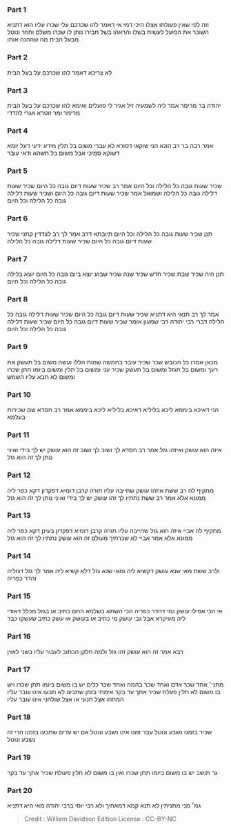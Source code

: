 
### Part 1
וזה לפי שאין פעולתו אצלו היכי דמי אי דאמר להו שכרכם עלי שכרו עליו הוא דתניא השוכר את הפועל לעשות בשלו והראהו בשל חבירו נותן לו שכרו משלם וחוזר ונוטל מבעל הבית מה שההנה אותו

### Part 2
לא צריכא דאמר להו שכרכם על בעל הבית

### Part 3
יהודה בר מרימר אמר ליה לשמעיה זיל אגיר לי פועלים ואימא להו שכרכם על בעל הבית מרימר ומר זוטרא אגרי להדדי

### Part 4
אמר רבה בר רב הונא הני שוקאי דסורא לא עברי משום בל תלין מידע ידעי דעל יומא דשוקא סמיכי אבל משום בל תשהא ודאי עובר

### Part 5
שכיר שעות גובה כל הלילה וכל היום אמר רב שכיר שעות דיום גובה כל היום שכיר שעות דלילה גובה כל הלילה ושמואל אמר שכיר שעות דיום גובה כל היום ושכיר שעות דלילה גובה כל הלילה וכל היום

### Part 6
תנן שכיר שעות גובה כל הלילה וכל היום תיובתא דרב אמר לך רב לצדדין קתני שכיר שעות דיום גובה כל היום שכיר שעות דלילה גובה כל הלילה

### Part 7
תנן היה שכיר שבת שכיר חדש שכיר שנה שכיר שבוע יוצא ביום גובה כל היום יוצא בלילה גובה כל הלילה וכל היום

### Part 8
אמר לך רב תנאי היא דתניא שכיר שעות דיום גובה כל היום שכיר שעות דלילה גובה כל הלילה דברי רבי יהודה רבי שמעון אומר שכיר שעות דיום גובה כל היום שכיר שעות דלילה גובה כל הלילה וכל היום

### Part 9
מכאן אמרו כל הכובש שכר שכיר עובר בחמשה שמות הללו ועשה משום בל תעשק את רעך ומשום בל תגזל ומשום בל תעשק שכיר עני ומשום בל תלין ומשום ביומו תתן שכרו ומשום לא תבא עליו השמש

### Part 10
הני דאיכא ביממא ליכא בליליא דאיכא בליליא ליכא ביממא אמר רב חסדא שם שכירות בעלמא

### Part 11
איזה הוא עושק ואיזהו גזל אמר רב חסדא לך ושוב לך ושוב זה הוא עושק יש לך בידי ואיני נותן לך זה הוא גזל

### Part 12
מתקיף לה רב ששת איזהו עושק שחייבה עליו תורה קרבן דומיא דפקדון דקא כפר ליה ממונא אלא אמר רב ששת נתתיו לך זהו עושק יש לך בידי ואיני נותן לך זה הוא גזל

### Part 13
מתקיף לה אביי איזה הוא גזל שחייבה עליו תורה קרבן דומיא דפקדון בעינן דקא כפר ליה ממונא אלא אמר אביי לא שכרתיך מעולם זה הוא עושק נתתיו לך זה הוא גזל

### Part 14
ולרב ששת מאי שנא עושק דקשיא ליה ומאי שנא גזל דלא קשיא ליה אמר לך גזל דגזליה והדר כפריה

### Part 15
אי הכי אפילו עושק נמי דהדר כפריה הכי השתא בשלמא התם כתיב או בגזל מכלל דאודי ליה מעיקרא אבל גבי עושק מי כתיב או בעושק או עשק כתיב שעשקו כבר

### Part 16
רבא אמר זה הוא עושק זהו גזל ולמה חלקן הכתוב לעבור עליו בשני לאוין

### Part 17
מתני׳ אחד שכר אדם ואחד שכר בהמה ואחד שכר כלים יש בו משום ביומו תתן שכרו ויש בו משום לא תלין פעלת שכיר אתך עד בקר אימתי בזמן שתבעו לא תבעו אינו עובר עליו המחהו אצל חנוני או אצל שולחני אינו עובר עליו

### Part 18
שכיר בזמנו נשבע ונוטל עבר זמנו אינו נשבע ונוטל אם יש עדים שתבעו בזמנו הרי זה נשבע ונוטל

### Part 19
גר תושב יש בו משום ביומו תתן שכרו ואין בו משום לא תלין פעולת שכיר אתך עד בקר

### Part 20
גמ׳ מני מתניתין לא תנא קמא דמאחיך ולא רבי יוסי ברבי יהודה מאי היא דתניא

>Credit : William Davidson Edition
>License : CC-BY-NC